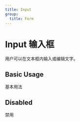 ```yaml
---
title: Input
group:
  title: Form
---
```


# Input 输入框

用户可以在文本框内输入或编辑文字。

## Basic Usage

基本用法

<code src="./__example__/001-base.tsx"></code>

## Disabled

禁用

<code src="./__example__/002-disabled.tsx"></code>
